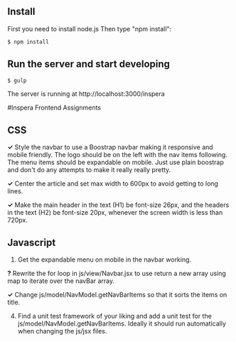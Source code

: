 ## Install
First you need to install node.js
Then type "npm install":
```bash
$ npm install
```


## Run the server and start developing
```bash
$ gulp
```
The server is running at http://localhost:3000/inspera


#Inspera Frontend Assignments

## CSS
**✓** Style the navbar to use a Boostrap navbar making it responsive and mobile friendly. The logo should be on the left with the nav items following. The menu items should be expandable on mobile. Just use plain boostrap and don't do any attempts to make it really really pretty.

**✓** Center the article and set max width to 600px to avoid getting to long lines.

**✓** Make the main header in the text (H1) be font-size 26px, and the headers in the text (H2) be font-size 20px, whenever the screen width is less than 720px.

## Javascript
1. Get the expandable menu on mobile in the navbar working.

**?** Rewrite the for loop in js/view/Navbar.jsx to use return a new array using map to iterate over the navBar array.

**✓** Change js/model/NavModel.getNavBarItems so that it sorts the items on title.

4. Find a unit test framework of your liking and add a unit test for the js/model/NavModel.getNavBarItems. Ideally it should run automatically when changing the js/jsx files.

